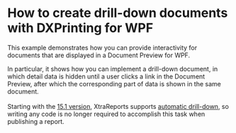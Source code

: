 # How to create drill-down documents with DXPrinting for WPF


<p>This example demonstrates how you can provide interactivity for documents that are displayed in a Document Preview for WPF.</p>
<p>In particular, it shows how you can implement a drill-down document, in which detail data is hidden until a user clicks a link in the Document Preview, after which the corresponding part of data is shown in the same document.<br><br>Starting with the <a href="https://www.devexpress.com/Subscriptions/New2015-1.xml?product=reporting">15.1 version</a>, XtraReports supports <a href="https://documentation.devexpress.com/#XtraReports/CustomDocument115622">automatic drill-down</a>, so writing any code is no longer required to accomplish this task when publishing a report.</p>

<br/>


